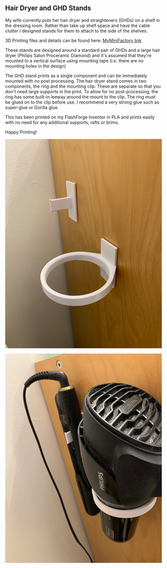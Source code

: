 ## Hair Dryer and GHD Stands
My wife currently puts her hair dryer and straighteners (GHDs) on a shelf in the dressing room. Rather than take up shelf space and have the cable clutter I designed stands for them to attach to the side of the shelves.

3D Printing files and details can be found here: [MyMiniFactory link](https://www.myminifactory.com/object/3d-print-hair-dryer-and-straightener-brackets-95211)

These stands are designed around a standard pair of GHDs and a large hair dryer (Philips Salon Proceramic Diamond) and it's assumed that they're mounted to a vertical surface using mounting tape (i.e. there are no mounting holes in the design)

The GHD stand prints as a single component and can be immediately mounted with no post processing. The hair dryer stand comes in two components, the ring and the mounting clip. These are separate so that you don't need large supports in the print. To allow for no post-processing, the ring has some built-in leeway around the mount to the clip. The ring must be glued on to the clip before use. I recommend a very strong glue such as super-glue or Gorilla glue.

This has been printed on my FlashForge Inventor in PLA and prints easily with no need for any additional supports, rafts or brims.

Happy Printing!

![Mounted stands](./IMG_0520.jpg)

![Stands in use](./IMG_0519.jpg)
